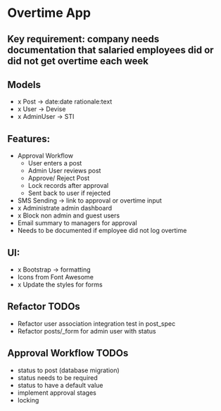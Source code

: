 # Overtime App

## Key requirement: company needs documentation that salaried employees did or did not get overtime each week

## Models
- x Post -> date:date rationale:text
- x User -> Devise
- x AdminUser -> STI

## Features:
- Approval Workflow
    - User enters a post
    - Admin User reviews post
    - Approve/ Reject Post
    - Lock records after approval
    - Sent back to user if rejected
- SMS Sending -> link to approval or overtime input
- x Administrate admin dashboard
- x Block non admin and guest users
- Email summary to managers for approval
- Needs to be documented if employee did not log overtime

## UI: 
- x Bootstrap -> formatting
- Icons from Font Awesome
- x Update the styles for forms

## Refactor TODOs
- Refactor user association integration test in post_spec
- Refactor posts/_form for admin user with status

## Approval Workflow TODOs
- status to post (database migration)
- status needs to be required
- status to have a default value
- implement approval stages
- locking 
